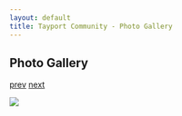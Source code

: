 ```yaml
---
layout: default
title: Tayport Community - Photo Gallery
---
```

## Photo Gallery

[prev](http://tayport.org.uk/photo/22) [next](http://tayport.org.uk/photo/24)

![ ](http://tayport.org.uk/media/023.jpg " ")

